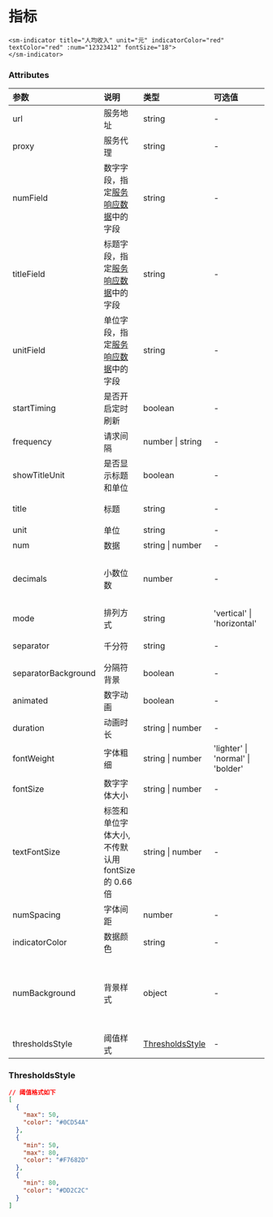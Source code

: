 # 指标

```vue
<sm-indicator title="人均收入" unit="元" indicatorColor="red" textColor="red" :num="12323412" fontSize="18">
</sm-indicator>
```

### Attributes

| 参数                | 说明                                                                                      | 类型                                            | 可选值                            | 默认值                                               |
| :------------------ | :---------------------------------------------------------------------------------------- | :---------------------------------------------- | :-------------------------------- | :--------------------------------------------------- |
| url                 | 服务地址                                                                                  | string                                          | -                                 | -                                                    |
| proxy               | 服务代理                                                                                  | string                                          | -                                 | -                                                    |
| numField            | 数字字段，指定[服务响应数据](/zh/api/service-response-data-requirements/index.md)中的字段 | string                                          | -                                 | -                                                    |
| titleField          | 标题字段，指定[服务响应数据](/zh/api/service-response-data-requirements/index.md)中的字段 | string                                          | -                                 | -                                                    |
| unitField           | 单位字段，指定[服务响应数据](/zh/api/service-response-data-requirements/index.md)中的字段 | string                                          | -                                 | -                                                    |
| startTiming         | 是否开启定时刷新                                                                          | boolean                                         | -                                 | false                                                |
| frequency           | 请求间隔                                                                                  | number \| string                                | -                                 | 3                                                    |
| showTitleUnit       | 是否显示标题和单位                                                                        | boolean                                         | -                                 | true                                                 |
| title               | 标题                                                                                      | string                                          | -                                 | '指标标题'                                           |
| unit                | 单位                                                                                      | string                                          | -                                 | '单位'                                               |
| num                 | 数据                                                                                      | string \| number                                | -                                 | 0                                                    |
| decimals            | 小数位数                                                                                  | number                                          | -                                 | -1 (计算结果的默认小数位数)                          |
| mode                | 排列方式                                                                                  | string                                          | 'vertical' \| 'horizontal'        | 'vertical'                                           |
| separator           | 千分符                                                                                    | string                                          | -                                 | ','（英文逗号）                                      |
| separatorBackground | 分隔符背景                                                                                | boolean                                         | -                                 | false                                                |
| animated            | 数字动画                                                                                  | boolean                                         | -                                 | false                                                |
| duration            | 动画时长                                                                                  | string \| number                                | -                                 | 1000                                                 |
| fontWeight          | 字体粗细                                                                                  | string \| number                                | 'lighter' \| 'normal' \| 'bolder' | 'border'                                             |
| fontSize            | 数字字体大小                                                                              | string \| number                                | -                                 | -                                                    |
| textFontSize        | 标签和单位字体大小,不传默认用 fontSize 的 0.66 倍                                         | string \| number                                | -                                 | -                                                    |
| numSpacing          | 字体间距                                                                                  | number                                          | -                                 | 0                                                    |
| indicatorColor      | 数据颜色                                                                                  | string                                          | -                                 | -                                                    |
| numBackground       | 背景样式                                                                                  | object                                          | -                                 | { color: 'rgba(0, 0, 0, 0)', image: '', padding: 0 } |
| thresholdsStyle     | 阈值样式                                                                                  | <a href="#thresholdsstyle">ThresholdsStyle </a> | -                                 | []                                                   |

### ThresholdsStyle

```json
// 阈值格式如下
[
  {
    "max": 50,
    "color": "#0CD54A"
  },
  {
    "min": 50,
    "max": 80,
    "color": "#F7682D"
  },
  {
    "min": 80,
    "color": "#DD2C2C"
  }
]
```
